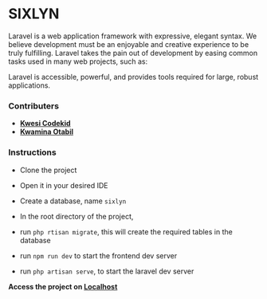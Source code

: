 # SIXLYN

Laravel is a web application framework with expressive, elegant syntax. We believe development must be an enjoyable and creative experience to be truly fulfilling. Laravel takes the pain out of development by easing common tasks used in many web projects, such as:

Laravel is accessible, powerful, and provides tools required for large, robust applications.

### Contributers

- **[Kwesi Codekid](https://github.com/kwesi-codekid)**
- **[Kwamina Otabil](https://github.com/kwaminawhyte)**

### Instructions
- Clone the project
- Open it in your desired IDE
- Create a database, name `sixlyn`
- In the root directory of the project,  

- run `php rtisan migrate`, this will create the required tables in the database
- run `npm run dev` to start the frontend dev server
- run `php artisan serve`, to start the laravel dev server

**Access the project on [Localhost](http://127.0.0.1:8000)**
